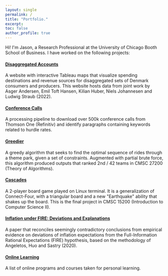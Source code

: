 ```yaml
---
layout: single
permalink: /
title: "Portfolio."
excerpt:
toc: false
author_profile: true
---
```


Hi! I'm Jason, a Research Professional at the University of Chicago Booth School of Business. I have worked on the following projects:

#### [Disaggregated Accounts](https://www.disaggregatedaccounts.com/)
A website with interactive Tableau maps that visualize spending destinations and revenue sources for disaggregated sets of Denmark consumers and producers. This website hosts data from joint work by Asger Andersen, Emil Toft Hansen, Kilian Huber, Niels Johannesen and Ludwig Straub (2022).

#### [Conference Calls](https://github.com/jasonjiajs/conference_call_code)
A processing pipeline to download over 500k conference calls from Thomson One (Refinitiv) and identify paragraphs containing keywords related to hurdle rates.

#### [Greedier](https://github.com/jasonjiajs/CMSC_27200_Project)
A greedy algorithm that seeks to find the optimal sequence of rides through a theme park, given a set of constraints. Augmented with partial brute force, this algorithm produced outputs that ranked 2nd / 42 teams in CMSC 27200 (Theory of Algorithms).

#### [Cascades](https://github.com/jasonjiajs/CMSC-15200)
A 2-player board game played on Linux terminal. It is a generalization of Connect-Four, with a triangular board and a new "Earthquake" ability that shakes up the board. This is the final project in CMSC 15200 (Introduction to Computer Science II).

#### [Inflation under FIRE: Deviations and Explanations](https://rationale.lse.ac.uk/articles/abstract/35/)
A paper that reconciles seemingly contradictory conclusions from empirical evidence on deviations of inflation expectations from the Full-Information Rational Expectations (FIRE) hypothesis, based on the methodology of Angeletos, Huo and Sastry (2020).

#### [Online Learning](https://github.com/jasonjiajs/online_learning)
A list of online programs and courses taken for personal learning.